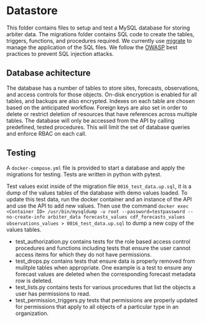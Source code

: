 # Datastore

This folder contains files to setup and test a MySQL database for storing
arbiter data. The migrations folder contains SQL code to create the tables,
triggers, functions, and procedures required. We currently use
[migrate](https://github.com/golang-migrate/migrate) to manage the application
of the SQL files. We follow the [OWASP](https://github.com/OWASP/CheatSheetSeries/blob/master/cheatsheets/SQL_Injection_Prevention_Cheat_Sheet.md)
best practices to prevent SQL injection attacks.


## Database achitecture
The database has a number of tables to store sites, forecasts,
observations, and access controls for those objects. On-disk encryption
is enabled for all tables, and backups are also encrypted. Indexes on each
table are chosen based on the anticipated workflow. Foreign keys are also
set in order to delete or restrict deletion of resources that have references
across multiple tables. The database will only be accessed from the API by
calling predefined, tested procedures. This will limit the set of database
queries and enforce RBAC on each call.


## Testing
A ``docker-compose.yml`` file is provided to start a database and apply the
migrations for testing. Tests are written in python with pytest.

Test values exist inside of the migration file `0016_test_data.up.sql`, it is a
dump of the values tables of the database with demo values loaded.
To update this test data, run the docker
container and an instance of the API and use the API to add new values. Then use
the command `docker exec <Container ID> /usr/bin/mysqldump -u root
--password=testpassword --no-create-info arbiter_data forecasts_values
cdf_forecasts_values observations_values > 0016_test_data.up.sql` to dump a new
copy of the values tables.

- test_authorization.py contains tests for the role based access control
  procedures and functions including tests that ensure the user cannot access
  items for which they do not have permissions.
- test_drops.py contains tests that ensure data is properly removed from mulitple
  tables when appropriate. One example is a test to ensure any forecast values
  are deleted when the corresponding forecast metadata row is deleted.
- test_lists.py contains tests for various procedures that list the objects
  a user has permissions to read.
- test_permission_triggers.py tests that permissions are properly updated
  for permissions that apply to all objects of a particular type in an
  organization.
